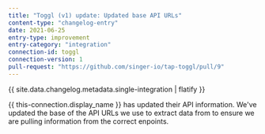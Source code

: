 ```yaml
---
title: "Toggl (v1) update: Updated base API URLs"
content-type: "changelog-entry"
date: 2021-06-25
entry-type: improvement
entry-category: "integration"
connection-id: toggl
connection-version: 1
pull-request: "https://github.com/singer-io/tap-toggl/pull/9"
---
```

{{ site.data.changelog.metadata.single-integration | flatify }}

{{ this-connection.display_name }} has updated their API information. We've updated the base of the API URLs we use to extract data from to ensure we are pulling information from the correct enpoints. 